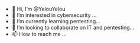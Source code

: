- 👋 Hi, I’m @YelouYelou
- 👀 I’m interested in cybersecurity ...
- 🌱 I’m currently learning pentesting...
- 💞️ I’m looking to collaborate on IT and pentesting...
- 📫 How to reach me ...

<!---
YelouYelou/YelouYelou is a ✨ special ✨ repository because its `README.md` (this file) appears on your GitHub profile.
You can click the Preview link to take a look at your changes.
--->
